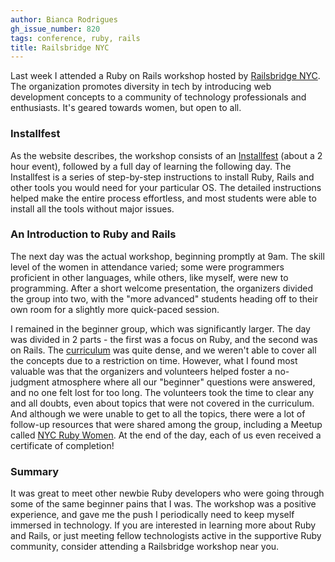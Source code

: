 ```yaml
---
author: Bianca Rodrigues
gh_issue_number: 820
tags: conference, ruby, rails
title: Railsbridge NYC
---
```




Last week I attended a Ruby on Rails workshop hosted by [Railsbridge NYC](http://workshops.railsbridge.org/).  The organization promotes diversity in tech by introducing web development concepts to a community of technology professionals and enthusiasts.  It's geared towards women, but open to all.

### **Installfest**

As the website describes, the workshop consists of an [Installfest](http://installfest.railsbridge.org/installfest/installfest) (about a 2 hour event), followed by a full day of learning the following day.  The Installfest is a series of step-by-step instructions to install Ruby, Rails and other tools you would need for your particular OS.  The detailed instructions helped make the entire process effortless, and most students were able to install all the tools without major issues.

### **An Introduction to Ruby and Rails**

The next day was the actual workshop, beginning promptly at 9am.  The skill level of the women in attendance varied; some were programmers proficient in other languages, while others, like myself, were new to programming.  After a short welcome presentation, the organizers divided the group into two, with the "more advanced" students heading off to their own room for a slightly more quick-paced session.

I remained in the beginner group, which was significantly larger.  The day was divided in 2 parts - the first was a focus on Ruby, and the second was on Rails.  The [curriculum](http://curriculum.railsbridge.org) was quite dense, and we weren't able to cover all the concepts due to a restriction on time.  However, what I found most valuable was that the organizers and volunteers helped foster a no-judgment atmosphere where all our "beginner" questions were answered, and no one felt lost for too long.  The volunteers took the time to clear any and all doubts, even about topics that were not covered in the curriculum.  And although we were unable to get to all the topics, there were a lot of follow-up resources that were shared among the group, including a Meetup called [NYC Ruby Women](http://www.meetup.com/NYC-Ruby-Women/). At the end of the day, each of us even received a certificate of completion!

### **Summary**

It was great to meet other newbie Ruby developers who were going through some of the same beginner pains that I was.   The workshop was a positive experience, and gave me the push I periodically need to keep myself immersed in technology.  If you are interested in learning more about Ruby and Rails, or just meeting fellow technologists active in the supportive Ruby community, consider attending a Railsbridge workshop near you.


